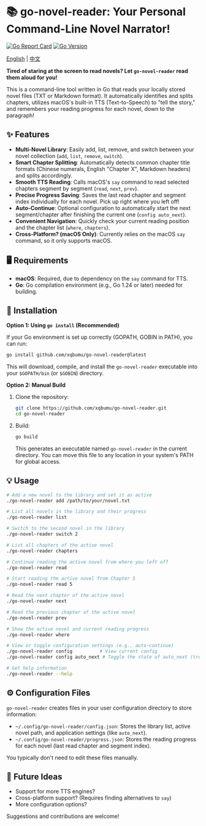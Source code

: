 # 📚 go-novel-reader: Your Personal Command-Line Novel Narrator!

[![Go Report Card](https://goreportcard.com/badge/github.com/xqbumu/go-novel-reader)](https://goreportcard.com/report/github.com/xqbumu/go-novel-reader)
[![Go Version](https://img.shields.io/github/go-mod/go-version/xqbumu/go-novel-reader)](https://golang.org/)
<!-- Add License Badge if applicable -->
<!-- [![License: MIT](https://img.shields.io/badge/License-MIT-yellow.svg)](https://opensource.org/licenses/MIT) -->

[English](./README.md) | [中文](./README.zh-CN.md)

**Tired of staring at the screen to read novels? Let `go-novel-reader` read them aloud for you!**

This is a command-line tool written in Go that reads your locally stored novel files (TXT or Markdown format). It automatically identifies and splits chapters, utilizes macOS's built-in TTS (Text-to-Speech) to "tell the story," and remembers your reading progress for each novel, down to the paragraph!

## ✨ Features

*   **Multi-Novel Library**: Easily add, list, remove, and switch between your novel collection (`add`, `list`, `remove`, `switch`).
*   **Smart Chapter Splitting**: Automatically detects common chapter title formats (Chinese numerals, English "Chapter X", Markdown headers) and splits accordingly.
*   **Smooth TTS Reading**: Calls macOS's `say` command to read selected chapters segment by segment (`read`, `next`, `prev`).
*   **Precise Progress Saving**: Saves the last read chapter and segment index individually for each novel. Pick up right where you left off!
*   **Auto-Continue**: Optional configuration to automatically start the next segment/chapter after finishing the current one (`config auto_next`).
*   **Convenient Navigation**: Quickly check your current reading position and the chapter list (`where`, `chapters`).
*   **Cross-Platform? (macOS Only)**: Currently relies on the macOS `say` command, so it only supports macOS.

## 🖥️ Requirements

*   **macOS**: Required, due to dependency on the `say` command for TTS.
*   **Go**: Go compilation environment (e.g., Go 1.24 or later) needed for building.

## 🚀 Installation

**Option 1: Using `go install` (Recommended)**

If your Go environment is set up correctly (GOPATH, GOBIN in PATH), you can run:
```bash
go install github.com/xqbumu/go-novel-reader@latest
```
This will download, compile, and install the `go-novel-reader` executable into your `$GOPATH/bin` (or `$GOBIN`) directory.

**Option 2: Manual Build**

1.  Clone the repository:
    ```bash
    git clone https://github.com/xqbumu/go-novel-reader.git
    cd go-novel-reader
    ```
2.  Build:
    ```bash
    go build
    ```
    This generates an executable named `go-novel-reader` in the current directory. You can move this file to any location in your system's PATH for global access.

## 💡 Usage

```bash
# Add a new novel to the library and set it as active
./go-novel-reader add /path/to/your/novel.txt

# List all novels in the library and their progress
./go-novel-reader list

# Switch to the second novel in the library
./go-novel-reader switch 2

# List all chapters of the active novel
./go-novel-reader chapters

# Continue reading the active novel from where you left off
./go-novel-reader read

# Start reading the active novel from Chapter 5
./go-novel-reader read 5

# Read the next chapter of the active novel
./go-novel-reader next

# Read the previous chapter of the active novel
./go-novel-reader prev

# Show the active novel and current reading progress
./go-novel-reader where

# View or toggle configuration settings (e.g., auto-continue)
./go-novel-reader config          # View current config
./go-novel-reader config auto_next # Toggle the state of auto_next (true/false)

# Get help information
./go-novel-reader --help
```

## ⚙️ Configuration Files

`go-novel-reader` creates files in your user configuration directory to store information:

*   `~/.config/go-novel-reader/config.json`: Stores the library list, active novel path, and application settings (like `auto_next`).
*   `~/.config/go-novel-reader/progress.json`: Stores the reading progress for each novel (last read chapter and segment index).

You typically don't need to edit these files manually.

## 🔮 Future Ideas

*   Support for more TTS engines?
*   Cross-platform support? (Requires finding alternatives to `say`)
*   More configuration options?

Suggestions and contributions are welcome!

<!-- ## 📜 License

This project is licensed under the [MIT License](LICENSE). -->
